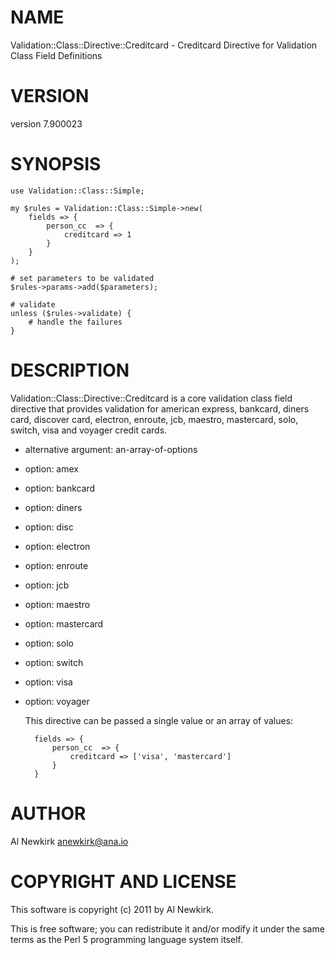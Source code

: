 # NAME

Validation::Class::Directive::Creditcard - Creditcard Directive for Validation Class Field Definitions

# VERSION

version 7.900023

# SYNOPSIS

    use Validation::Class::Simple;

    my $rules = Validation::Class::Simple->new(
        fields => {
            person_cc  => {
                creditcard => 1
            }
        }
    );

    # set parameters to be validated
    $rules->params->add($parameters);

    # validate
    unless ($rules->validate) {
        # handle the failures
    }

# DESCRIPTION

Validation::Class::Directive::Creditcard is a core validation class field
directive that provides validation for american express, bankcard, diners card,
discover card, electron,  enroute, jcb, maestro, mastercard, solo, switch, visa
and voyager credit cards.

- alternative argument: an-array-of-options
- option: amex
- option: bankcard
- option: diners
- option: disc
- option: electron
- option: enroute
- option: jcb
- option: maestro
- option: mastercard
- option: solo
- option: switch
- option: visa
- option: voyager

    This directive can be passed a single value or an array of values:

        fields => {
            person_cc  => {
                creditcard => ['visa', 'mastercard']
            }
        }

# AUTHOR

Al Newkirk <anewkirk@ana.io>

# COPYRIGHT AND LICENSE

This software is copyright (c) 2011 by Al Newkirk.

This is free software; you can redistribute it and/or modify it under
the same terms as the Perl 5 programming language system itself.
